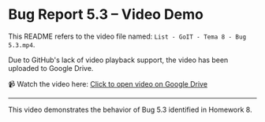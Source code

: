 # Bug Report 5.3 – Video Demo

This README refers to the video file named: `List - GoIT - Tema 8 - Bug 5.3.mp4`.

Due to GitHub's lack of video playback support, the video has been uploaded to Google Drive.

📹 Watch the video here:
[Click to open video on Google Drive](https://drive.google.com/file/d/1fIWyRqDyy0ScyYCId2COW7veNI7s1GuC/view?usp=sharing)

---

This video demonstrates the behavior of Bug 5.3 identified in Homework 8.
